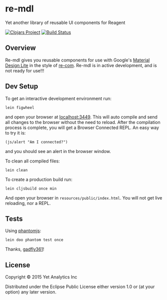 # re-mdl

Yet another library of reusable UI components for Reagent

[![Clojars Project](http://clojars.org/com.yetanalytics/re-mdl/latest-version.svg)](http://clojars.org/com.yetanalytics/re-mdl)
[![Build Status](https://travis-ci.org/yetanalytics/re-mdl.svg?branch=master)](https://travis-ci.org/yetanalytics/re-mdl)

## Overview

Re-mdl gives you reusable components for use with Google's [Material Design Lite](http://www.getmdl.io/) in the style of [re-com](https://github.com/Day8/re-com). Re-mdl is in active development, and is not ready for use!!!

## Dev Setup

To get an interactive development environment run:

    lein figwheel

and open your browser at [localhost:3449](http://localhost:3449/).
This will auto compile and send all changes to the browser without the
need to reload. After the compilation process is complete, you will
get a Browser Connected REPL. An easy way to try it is:

    (js/alert "Am I connected?")

and you should see an alert in the browser window.

To clean all compiled files:

    lein clean

To create a production build run:

    lein cljsbuild once min

And open your browser in `resources/public/index.html`. You will not
get live reloading, nor a REPL.

## Tests

Using [phantomjs](http://phantomjs.org/):

    lein doo phantom test once

Thanks, [gadfly361](https://github.com/gadfly361)!

## License

Copyright © 2015 Yet Analytics Inc

Distributed under the Eclipse Public License either version 1.0 or (at your option) any later version.
